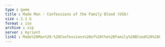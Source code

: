 ```yaml
---
type : game
title : Made Man - Confessions of the Family Blood (USA)
size : 2.1 G
format : iso
archive : zip
server : myrient
link2 : Made%20Man%20-%20Confessions%20of%20the%20Family%20Blood%20%28USA%29
---
```

